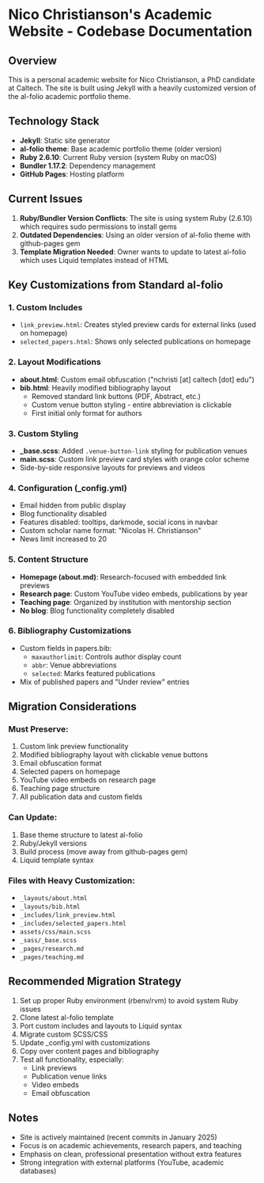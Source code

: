 # Nico Christianson's Academic Website - Codebase Documentation

## Overview
This is a personal academic website for Nico Christianson, a PhD candidate at Caltech. The site is built using Jekyll with a heavily customized version of the al-folio academic portfolio theme.

## Technology Stack
- **Jekyll**: Static site generator
- **al-folio theme**: Base academic portfolio theme (older version)
- **Ruby 2.6.10**: Current Ruby version (system Ruby on macOS)
- **Bundler 1.17.2**: Dependency management
- **GitHub Pages**: Hosting platform

## Current Issues
1. **Ruby/Bundler Version Conflicts**: The site is using system Ruby (2.6.10) which requires sudo permissions to install gems
2. **Outdated Dependencies**: Using an older version of al-folio theme with github-pages gem
3. **Template Migration Needed**: Owner wants to update to latest al-folio which uses Liquid templates instead of HTML

## Key Customizations from Standard al-folio

### 1. **Custom Includes**
- `link_preview.html`: Creates styled preview cards for external links (used on homepage)
- `selected_papers.html`: Shows only selected publications on homepage

### 2. **Layout Modifications**
- **about.html**: Custom email obfuscation ("nchristi [at] caltech [dot] edu")
- **bib.html**: Heavily modified bibliography layout
  - Removed standard link buttons (PDF, Abstract, etc.)
  - Custom venue button styling - entire abbreviation is clickable
  - First initial only format for authors

### 3. **Custom Styling**
- **_base.scss**: Added `.venue-button-link` styling for publication venues
- **main.scss**: Custom link preview card styles with orange color scheme
- Side-by-side responsive layouts for previews and videos

### 4. **Configuration (_config.yml)**
- Email hidden from public display
- Blog functionality disabled
- Features disabled: tooltips, darkmode, social icons in navbar
- Custom scholar name format: "Nicolas H. Christianson"
- News limit increased to 20

### 5. **Content Structure**
- **Homepage (about.md)**: Research-focused with embedded link previews
- **Research page**: Custom YouTube video embeds, publications by year
- **Teaching page**: Organized by institution with mentorship section
- **No blog**: Blog functionality completely disabled

### 6. **Bibliography Customizations**
- Custom fields in papers.bib:
  - `maxauthorlimit`: Controls author display count
  - `abbr`: Venue abbreviations
  - `selected`: Marks featured publications
- Mix of published papers and "Under review" entries

## Migration Considerations

### Must Preserve:
1. Custom link preview functionality
2. Modified bibliography layout with clickable venue buttons
3. Email obfuscation format
4. Selected papers on homepage
5. YouTube video embeds on research page
6. Teaching page structure
7. All publication data and custom fields

### Can Update:
1. Base theme structure to latest al-folio
2. Ruby/Jekyll versions
3. Build process (move away from github-pages gem)
4. Liquid template syntax

### Files with Heavy Customization:
- `_layouts/about.html`
- `_layouts/bib.html`
- `_includes/link_preview.html`
- `_includes/selected_papers.html`
- `assets/css/main.scss`
- `_sass/_base.scss`
- `_pages/research.md`
- `_pages/teaching.md`

## Recommended Migration Strategy
1. Set up proper Ruby environment (rbenv/rvm) to avoid system Ruby issues
2. Clone latest al-folio template
3. Port custom includes and layouts to Liquid syntax
4. Migrate custom SCSS/CSS
5. Update _config.yml with customizations
6. Copy over content pages and bibliography
7. Test all functionality, especially:
   - Link previews
   - Publication venue links
   - Video embeds
   - Email obfuscation

## Notes
- Site is actively maintained (recent commits in January 2025)
- Focus is on academic achievements, research papers, and teaching
- Emphasis on clean, professional presentation without extra features
- Strong integration with external platforms (YouTube, academic databases)